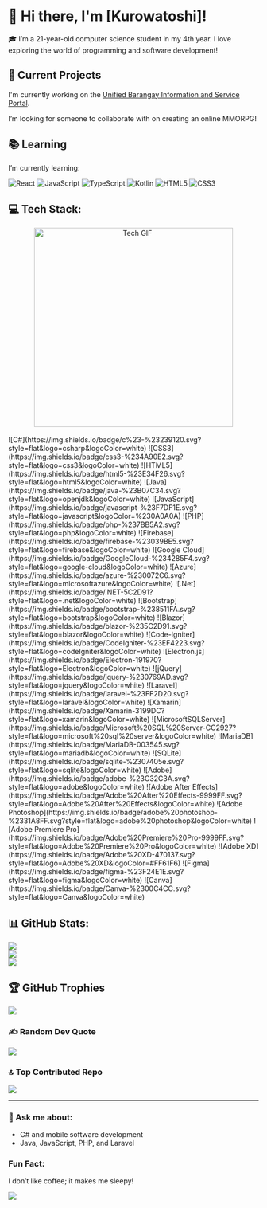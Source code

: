 # 👋 Hi there, I'm [Kurowatoshi]!

🎓 I’m a 21-year-old computer science student in my 4th year. I love exploring the world of programming and software development!

## 🚀 Current Projects
I'm currently working on the [Unified Barangay Information and Service Portal](https://github.com/BrgyLink/UNIFIED-BARANGAY-INFORMATION-AND-SERVICE-PORTAL).

I’m looking for someone to collaborate with on creating an online MMORPG!

## 📚 Learning
I’m currently learning:  

![React](https://img.shields.io/badge/React-%2300A1D6.svg?style=flat&logo=react&logoColor=white) 
![JavaScript](https://img.shields.io/badge/javascript-%23F7DF1E.svg?style=flat&logo=javascript&logoColor=%230A0A0A) 
![TypeScript](https://img.shields.io/badge/TypeScript-%234B7F52.svg?style=flat&logo=typescript&logoColor=white) 
![Kotlin](https://img.shields.io/badge/Kotlin-%7F52B5.svg?style=flat&logo=kotlin&logoColor=white) 
![HTML5](https://img.shields.io/badge/html5-%23E34F26.svg?style=flat&logo=html5&logoColor=white) 
![CSS3](https://img.shields.io/badge/css3-%234A90E2.svg?style=flat&logo=css3&logoColor=white)


## 💻 Tech Stack:

<div style="text-align: center;">
  <img src="https://i.pinimg.com/originals/3e/9d/52/3e9d52bc38fa287a4cf10dcf8139076d.gif" alt="Tech GIF" width="400" />
</div>
<br>
    ![C#](https://img.shields.io/badge/c%23-%23239120.svg?style=flat&logo=csharp&logoColor=white) 
    ![CSS3](https://img.shields.io/badge/css3-%234A90E2.svg?style=flat&logo=css3&logoColor=white) 
    ![HTML5](https://img.shields.io/badge/html5-%23E34F26.svg?style=flat&logo=html5&logoColor=white) 
    ![Java](https://img.shields.io/badge/java-%23B07C34.svg?style=flat&logo=openjdk&logoColor=white) 
    ![JavaScript](https://img.shields.io/badge/javascript-%23F7DF1E.svg?style=flat&logo=javascript&logoColor=%230A0A0A) 
    ![PHP](https://img.shields.io/badge/php-%237BB5A2.svg?style=flat&logo=php&logoColor=white) 
    ![Firebase](https://img.shields.io/badge/firebase-%23039BE5.svg?style=flat&logo=firebase&logoColor=white) 
    ![Google Cloud](https://img.shields.io/badge/GoogleCloud-%234285F4.svg?style=flat&logo=google-cloud&logoColor=white) 
    ![Azure](https://img.shields.io/badge/azure-%230072C6.svg?style=flat&logo=microsoftazure&logoColor=white) 
    ![.Net](https://img.shields.io/badge/.NET-5C2D91?style=flat&logo=.net&logoColor=white) 
    ![Bootstrap](https://img.shields.io/badge/bootstrap-%238511FA.svg?style=flat&logo=bootstrap&logoColor=white) 
    ![Blazor](https://img.shields.io/badge/blazor-%235C2D91.svg?style=flat&logo=blazor&logoColor=white) 
    ![Code-Igniter](https://img.shields.io/badge/CodeIgniter-%23EF4223.svg?style=flat&logo=codeIgniter&logoColor=white) 
    ![Electron.js](https://img.shields.io/badge/Electron-191970?style=flat&logo=Electron&logoColor=white) 
    ![jQuery](https://img.shields.io/badge/jquery-%230769AD.svg?style=flat&logo=jquery&logoColor=white) 
    ![Laravel](https://img.shields.io/badge/laravel-%23FF2D20.svg?style=flat&logo=laravel&logoColor=white) 
    ![Xamarin](https://img.shields.io/badge/Xamarin-3199DC?style=flat&logo=xamarin&logoColor=white) 
    ![MicrosoftSQLServer](https://img.shields.io/badge/Microsoft%20SQL%20Server-CC2927?style=flat&logo=microsoft%20sql%20server&logoColor=white) 
    ![MariaDB](https://img.shields.io/badge/MariaDB-003545.svg?style=flat&logo=mariadb&logoColor=white) 
    ![SQLite](https://img.shields.io/badge/sqlite-%2307405e.svg?style=flat&logo=sqlite&logoColor=white) 
    ![Adobe](https://img.shields.io/badge/adobe-%23C32C3A.svg?style=flat&logo=adobe&logoColor=white) 
    ![Adobe After Effects](https://img.shields.io/badge/Adobe%20After%20Effects-9999FF.svg?style=flat&logo=Adobe%20After%20Effects&logoColor=white) 
    ![Adobe Photoshop](https://img.shields.io/badge/adobe%20photoshop-%2331A8FF.svg?style=flat&logo=adobe%20photoshop&logoColor=white) 
    ![Adobe Premiere Pro](https://img.shields.io/badge/Adobe%20Premiere%20Pro-9999FF.svg?style=flat&logo=Adobe%20Premiere%20Pro&logoColor=white) 
    ![Adobe XD](https://img.shields.io/badge/Adobe%20XD-470137.svg?style=flat&logo=Adobe%20XD&logoColor=#FF61F6) 
    ![Figma](https://img.shields.io/badge/figma-%23F24E1E.svg?style=flat&logo=figma&logoColor=white) 
    ![Canva](https://img.shields.io/badge/Canva-%2300C4CC.svg?style=flat&logo=Canva&logoColor=white)

## 📊 GitHub Stats:

![](https://github-readme-stats.vercel.app/api?username=kurowatoshi&theme=radical&hide_border=false&include_all_commits=false&count_private=false)<br/>
![](https://github-readme-streak-stats.herokuapp.com/?user=kurowatoshi&theme=radical&hide_border=false)<br/>
![](https://github-readme-stats.vercel.app/api/top-langs/?username=kurowatoshi&theme=radical&hide_border=false&include_all_commits=false&count_private=false&layout=compact)

## 🏆 GitHub Trophies

![](https://github-profile-trophy.vercel.app/?username=kurowatoshi&theme=onestar&no-frame=false&no-bg=false&margin-w=4)

### ✍️ Random Dev Quote

![](https://quotes-github-readme.vercel.app/api?type=horizontal&theme=radical)

### 🔝 Top Contributed Repo

![](https://github-contributor-stats.vercel.app/api?username=kurowatoshi&limit=5&theme=radical&combine_all_yearly_contributions=true)

---

### 🤔 Ask me about:
- C# and mobile software development
- Java, JavaScript, PHP, and Laravel

### Fun Fact:
I don’t like coffee; it makes me sleepy!

[![](https://visitcount.itsvg.in/api?id=kurowatoshi&icon=2&color=2)](https://visitcount.itsvg.in)
